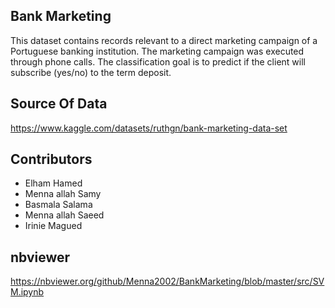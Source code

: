 ## Bank Marketing 
This dataset contains records relevant to a direct marketing campaign of a Portuguese banking institution. The marketing campaign was executed through phone calls.
The classification goal is to predict if the client will subscribe (yes/no) to the term deposit.

## Source Of Data
https://www.kaggle.com/datasets/ruthgn/bank-marketing-data-set

## Contributors
- Elham Hamed
- Menna allah Samy
- Basmala Salama
- Menna allah Saeed
- Irinie Magued

## nbviewer
https://nbviewer.org/github/Menna2002/BankMarketing/blob/master/src/SVM.ipynb
